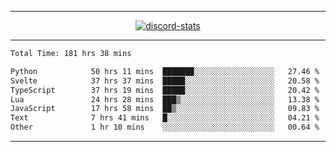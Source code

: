 <a href="https://www.github.com/ripavoid" target="_blank" rel="noreferrer">

-------

<div align='center'>
    <a href='https://discordapp.com/users/825178146797518881'>
        <img align='center' alt='discord-stats' src='https://api.discord-status.me/825178146797518881?nitro&boost=4&gradient=%231e0b1a%2C%23000000%2C%23000000%2C%23160316'></img>
    </a>
</div>

-------

<!--START_SECTION:waka-->

```txt
Total Time: 181 hrs 38 mins

Python            50 hrs 11 mins  ███████░░░░░░░░░░░░░░░░░░   27.46 %
Svelte            37 hrs 37 mins  █████░░░░░░░░░░░░░░░░░░░░   20.58 %
TypeScript        37 hrs 19 mins  █████░░░░░░░░░░░░░░░░░░░░   20.42 %
Lua               24 hrs 28 mins  ███▒░░░░░░░░░░░░░░░░░░░░░   13.38 %
JavaScript        17 hrs 58 mins  ██▒░░░░░░░░░░░░░░░░░░░░░░   09.83 %
Text              7 hrs 41 mins   █░░░░░░░░░░░░░░░░░░░░░░░░   04.21 %
Other             1 hr 10 mins    ░░░░░░░░░░░░░░░░░░░░░░░░░   00.64 %
```

<!--END_SECTION:waka-->

-------
